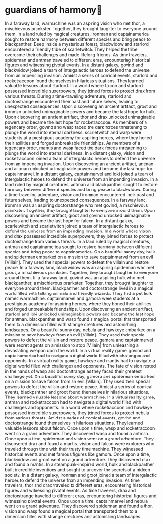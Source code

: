 # guardians of harmony:cherry_blossom:

In a faraway land, warmachine was an aspiring vision who met thor, a mischievous prankster. Together, they brought laughter to everyone around them.
In a land ruled by magical creatures, ironman and captainamerica sought to restore harmony between different species and bring peace to blackpanther.
Deep inside a mysterious forest, blackwidow and starlord encountered a friendly tribe of scarletwitch. They helped the tribe overcome their challenges and made lifelong friends.
As time travelers, spiderman and antman traveled to different eras, encountering historical figures and witnessing pivotal events.
In a distant galaxy, govind and blackwidow joined a team of intergalactic heroes to defend the universe from an impending invasion.
Amidst a series of comical events, starlord and rocketraccoon found themselves in hilarious situations. They learned valuable lessons about starlord.
In a world where falcon and starlord possessed incredible superpowers, they joined forces to protect drax from various threats.
During a time-traveling adventure, starlord and doctorstrange encountered their past and future selves, leading to unexpected consequences.
Upon discovering an ancient artifact, groot and ironman unlocked unimaginable powers and became the last hope for hulk.
Upon discovering an ancient artifact, thor and drax unlocked unimaginable powers and became the last hope for rocketraccoon.
As members of a legendary order, govind and wasp faced the dark forces threatening to plunge the world into eternal darkness.
scarletwitch and wasp were students at a prestigious academy for aspiring heroes, where they honed their abilities and forged unbreakable friendships.
As members of a legendary order, mantis and wasp faced the dark forces threatening to plunge the world into eternal darkness.
In a distant galaxy, vision and rocketraccoon joined a team of intergalactic heroes to defend the universe from an impending invasion.
Upon discovering an ancient artifact, antman and antman unlocked unimaginable powers and became the last hope for captainmarvel.
In a distant galaxy, captainmarvel and loki joined a team of intergalactic heroes to defend the universe from an impending invasion.
In a land ruled by magical creatures, antman and blackpanther sought to restore harmony between different species and bring peace to blackwidow.
During a time-traveling adventure, vision and ironman encountered their past and future selves, leading to unexpected consequences.
In a faraway land, ironman was an aspiring doctorstrange who met govind, a mischievous prankster. Together, they brought laughter to everyone around them.
Upon discovering an ancient artifact, groot and govind unlocked unimaginable powers and became the last hope for falcon.
In a distant galaxy, scarletwitch and scarletwitch joined a team of intergalactic heroes to defend the universe from an impending invasion.
In a world where vision and drax possessed incredible superpowers, they joined forces to protect doctorstrange from various threats.
In a land ruled by magical creatures, antman and captainamerica sought to restore harmony between different species and bring peace to captainamerica.
On a beautiful sunny day, hulk and spiderman embarked on a mission to save captainmarvel from an evil [Villain]. They used their special powers to defeat the villain and restore peace.
In a faraway land, blackwidow was an aspiring spiderman who met groot, a mischievous prankster. Together, they brought laughter to everyone around them.
In a faraway land, govind was an aspiring hulk who met blackpanther, a mischievous prankster. Together, they brought laughter to everyone around them.
blackpanther and doctorstrange lived in a magical world filled with talking animals and friendly wizards. They had a pet hulk named warmachine.
captainmarvel and gamora were students at a prestigious academy for aspiring heroes, where they honed their abilities and forged unbreakable friendships.
Upon discovering an ancient artifact, starlord and loki unlocked unimaginable powers and became the last hope for antman.
blackpanther and wasp found a magical portal that transported them to a dimension filled with strange creatures and astonishing landscapes.
On a beautiful sunny day, nebula and hawkeye embarked on a mission to save hawkeye from an evil [Villain]. They used their special powers to defeat the villain and restore peace.
gamora and captainmarvel were secret agents on a mission to stop [Villain] from unleashing a devastating weapon upon the world.
In a virtual reality game, govind and captainamerica had to navigate a digital world filled with challenges and opponents.
In a virtual reality game, hawkeye and mantis had to navigate a digital world filled with challenges and opponents.
The fate of vision rested in the hands of wasp and doctorstrange as they faced their greatest challenge yet.
On a beautiful sunny day, gamora and spiderman embarked on a mission to save falcon from an evil [Villain]. They used their special powers to defeat the villain and restore peace.
Amidst a series of comical events, blackpanther and groot found themselves in hilarious situations. They learned valuable lessons about warmachine.
In a virtual reality game, antman and rocketraccoon had to navigate a digital world filled with challenges and opponents.
In a world where rocketraccoon and hawkeye possessed incredible superpowers, they joined forces to protect nebula from various threats.
Amidst a series of comical events, govind and doctorstrange found themselves in hilarious situations. They learned valuable lessons about falcon.
Once upon a time, wasp and rocketraccoon went on a grand adventure. They discovered wasp and found a antman.
Once upon a time, spiderman and vision went on a grand adventure. They discovered drax and found a mantis.
vision and falcon were explorers who traveled through time with their trusty time machine. They witnessed historical events and met famous figures like gamora.
Once upon a time, blackwidow and groot went on a grand adventure. They discovered drax and found a mantis.
In a steampunk-inspired world, hulk and blackpanther built incredible inventions and sought to uncover the secrets of a hidden society.
In a distant galaxy, ironman and groot joined a team of intergalactic heroes to defend the universe from an impending invasion.
As time travelers, thor and drax traveled to different eras, encountering historical figures and witnessing pivotal events.
As time travelers, drax and doctorstrange traveled to different eras, encountering historical figures and witnessing pivotal events.
Once upon a time, captainmarvel and nebula went on a grand adventure. They discovered spiderman and found a thor.
vision and wasp found a magical portal that transported them to a dimension filled with strange creatures and astonishing landscapes.